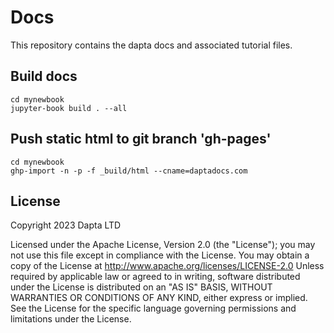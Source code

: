 # Docs

This repository contains the dapta docs and associated tutorial files.

## Build docs

```
cd mynewbook
jupyter-book build . --all
```
## Push static html to git branch 'gh-pages'

```
cd mynewbook
ghp-import -n -p -f _build/html --cname=daptadocs.com
```
## License

Copyright 2023 Dapta LTD

Licensed under the Apache License, Version 2.0 (the "License"); you may not use this file except in compliance with the License. You may obtain a copy of the License at http://www.apache.org/licenses/LICENSE-2.0 Unless required by applicable law or agreed to in writing, software distributed under the License is distributed on an "AS IS" BASIS, WITHOUT WARRANTIES OR CONDITIONS OF ANY KIND, either express or implied. See the License for the specific language governing permissions and limitations under the License.